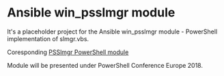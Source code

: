 # Ansible win_psslmgr module

It's a placeholder project for the Ansible win_psslmgr module - PowerShell implementation of slmgr.vbs.

Coresponding [PSSlmgr PowerShell module](https://github.com/it-praktyk/PSSlmgr)

Module will be presented under PowerShell Conference Europe 2018.